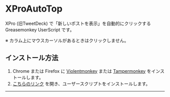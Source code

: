 # XProAutoTop

XPro (旧TweetDeck) で「新しいポストを表示」を自動的にクリックする Greasemonkey UserScript です。

※ カラム上にマウスカーソルがあるときはクリックしません。

## インストール方法

1. Chrome または Firefox に [Violentmonkey](https://violentmonkey.github.io/) または [Tampermonkey](https://www.tampermonkey.net/) をインストールします。
2. [こちらのリンク](https://github.com/shapoco/xpro-auto-top/raw/refs/heads/main/dist/xpro-auto-top.user.js) を開き、ユーザースクリプトをインストールします。

----

